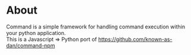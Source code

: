 # About
Command is a simple framework for handling command execution within your python application.  
This is a Javascript => Python port of https://github.com/known-as-dan/command-npm
